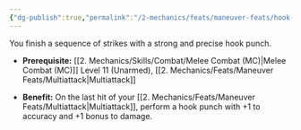 ```yaml
---
{"dg-publish":true,"permalink":"/2-mechanics/feats/maneuver-feats/hook-punch/"}
---
```


You finish a sequence of strikes with a strong and precise hook punch.

- **Prerequisite:** [[2. Mechanics/Skills/Combat/Melee Combat (MC)\|Melee Combat (MC)]] Level 11 (Unarmed), [[2. Mechanics/Feats/Maneuver Feats/Multiattack\|Multiattack]]
    
- **Benefit:** On the last hit of your [[2. Mechanics/Feats/Maneuver Feats/Multiattack\|Multiattack]], perform a hook punch with +1 to accuracy and +1 bonus to damage.
